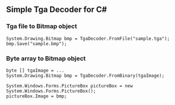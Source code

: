 ## Simple Tga Decoder for C\# 

### Tga file to Bitmap object

    System.Drawing.Bitmap bmp = TgaDecoder.FromFile("sample.tga");
    bmp.Save("sample.bmp");

### Byte array to Bitmap object

    byte [] tgaImage = ...
    System.Drawing.Bitmap bmp = TgaDecoder.FromBinary(tgaImage);
    
    System.Windows.Forms.PictureBox pictureBox = new System.Windows.Forms.PictureBox();
    pictureBox.Image = bmp;
